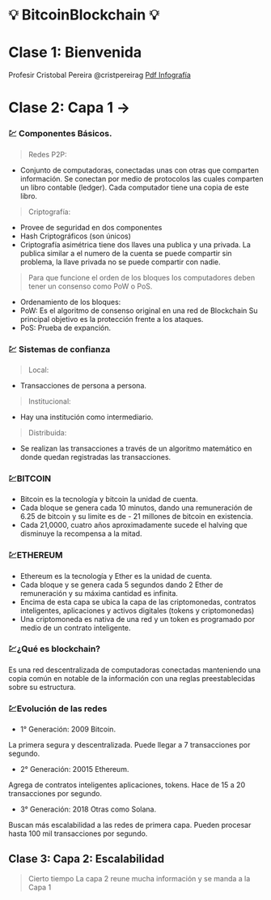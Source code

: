 # 💡 BitcoinBlockchain 💡

# Clase 1: Bienvenida 
Profesir Cristobal Pereira  @cristpereirag 
[Pdf Infografía ](./info/gestion-de-criptoactivos-slides.pdf)


# Clase 2: Capa 1 -> 

### 💹 Componentes Básicos.
> Redes P2P:

- Conjunto de computadoras, conectadas unas con otras que comparten información. Se conectan por medio de protocolos las cuales comparten un libro contable (ledger). Cada computador tiene una copia de este libro.

>  Criptografía:
- Provee de seguridad en dos componentes
- Hash Criptográficos (son únicos)
- Criptografía asimétrica tiene dos llaves una publica y una privada. La publica similar a el numero de la cuenta se puede compartir sin problema, la llave privada no se puede compartir con nadie.

> Para que funcione el orden de los bloques los computadores deben tener un consenso como PoW o PoS.
-  Ordenamiento de los bloques:
- PoW: Es el algoritmo de consenso original en una red de Blockchain Su principal objetivo es la protección frente a los ataques.
- PoS: Prueba de expanción.

### 💹 Sistemas de confianza

> Local:
- Transacciones de persona a persona.

> Institucional:
- Hay una institución como intermediario.

> Distribuida:
- Se realizan las transacciones a través de un algoritmo matemático en donde quedan registradas las transacciones.

### 💹BITCOIN
- Bitcoin es la tecnología y bitcoin la unidad de cuenta.
- Cada bloque se genera cada 10 minutos, dando una remuneración de 6.25 de bitcoin y su limite es de - 21 millones de bitcoin en existencia.
- Cada 21,0000, cuatro años aproximadamente sucede el halving que disminuye la recompensa a la mitad.


### 💹ETHEREUM
- Ethereum es la tecnología y Ether es la unidad de cuenta.
- Cada bloque y se genera cada 5 segundos dando 2 Ether de remuneración y su máxima cantidad es infinita.
- Encima de esta capa se ubica la capa de las criptomonedas, contratos inteligentes, aplicaciones y activos digitales (tokens y criptomonedas)
- Una criptomoneda es nativa de una red y un token es programado por medio de un contrato inteligente.

### 💹¿Qué es blockchain?
Es una red descentralizada de computadoras conectadas manteniendo una copia común en notable de la información con una reglas preestablecidas sobre su estructura.

### 💹Evolución de las redes
- 1° Generación: 2009 Bitcoin.

La primera segura y descentralizada. Puede llegar a 7 transacciones por segundo.

- 2° Generación: 20015 Ethereum.

Agrega de contratos inteligentes aplicaciones, tokens. Hace de 15 a 20 transacciones por segundo.

- 3° Generación: 2018 Otras como Solana.

Buscan más escalabilidad a las redes de primera capa. Pueden procesar hasta 100 mil transacciones por segundo.

## Clase 3:  Capa 2: Escalabilidad

> Cierto tiempo  La capa 2 reune mucha información y se manda a la Capa 1

